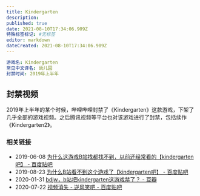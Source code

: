 ```yaml
---
title: Kindergarten
description: 
published: true
date: 2021-08-10T17:34:06.909Z
特殊标签标记: #无标签
editor: markdown
dateCreated: 2021-08-10T17:34:06.909Z
---
```


```YAML
游戏名: Kindergarten
常见中文译名: 幼儿园
封禁时间: 2019年上半年
```

## 封禁视频

2019年上半年的某个时候，哔哩哔哩封禁了《Kindergarten》这款游戏，下架了几乎全部的游戏视频。之后腾讯视频等平台也对该游戏进行了封禁，包括续作《Kindergarten2》。

### 相关链接

+ 2019-06-08 [为什么这游戏B站找都找不到，以前还经常看的【kindergarten吧】 - 百度贴吧](https://web.archive.org/web/20210810064347/https://tieba.baidu.com/p/6156920246)
+ 2019-08-23 [为什么B站看不到这个游戏了【kindergarten吧】 - 百度贴吧](https://web.archive.org/web/20210810064420/https://tieba.baidu.com/p/6234129295)
+ 2020-01-31 [bdjw，b站把kindergarten这游戏禁了？ - 豆瓣](https://archive.is/i1pIW "https://www.douban.com/group/topic/164137708/")
+ 2020-07-22 [视频消失 - 逆风笑吧 - 百度贴吧](https://web.archive.org/web/20210810000413/https://tieba.baidu.com/p/6831609756)
